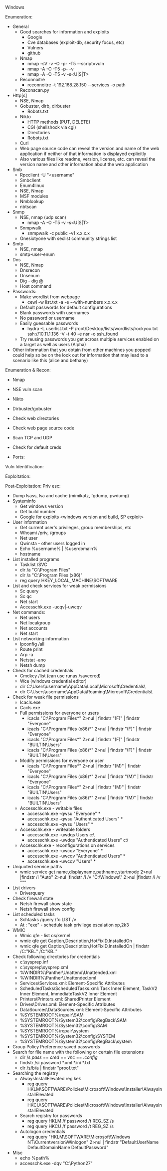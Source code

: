 Windows

Enumeration: 
* General
	* Good searches for information and exploits
		* Google
		* Cve databases (exploit-db, security focus, etc)
		* Vulners
		* github
	* Nmap
		* nmap -sV -v -O -p- -T5 --script=vuln <ip>
		* nmap -A -O -T5 -p- -v <ip>
		* nmap -A -O -T5 -v -s<U|S|T> <ip>
	* Reconnoitre
		* reconnoitre -t 192.168.28.150 --services -o path
	* Reconscan.py
* Http[s]
	* NSE, Nmap
	* Gobuster, dirb, dirbuster
		* Robots.txt
	* Nikto
		* HTTP methods (PUT, DELETE)
		* CGI (shellshock via cgi)
		* Directories
		* Robots.txt
	* Curl
	* Web page source code can reveal the version and name of the web application if neither of that information is displayed explicitly
	* Also various files like readme, version, license, etc. can reveal the version name and other information about the web application
* Smb
	* Rpcclient -U "<username" <IP Address>
	* Smbclient
	* Enum4linux
	* NSE, Nmap
	* MSF modules
	* Nmblookup
	* nbtscan
* Snmp
	* NSE, nmap (udp scan)
		* nmap -A -O -T5 -v -s<U|S|T> <ip>
	* Snmpwalk
		* snmpwalk -c public -v1 x.x.x.x
	* Onesixtyone with seclist community strings list
* Smtp
	* NSE, nmap
	* smtp-user-enum
* Dns
	* NSE, Nmap
	* Dnsrecon
	* Dnsenum
	* Dig - dig <domain>@<target ip>
	* Host command
* Passwords:
	* Make wordlist from webpage
		* cewl -w list.txt -a -e  --with-numbers x.x.x.x
	* Default passwords for default configurations
	* Blank passwords with usernames
	* No password or username
	* Easily guessable passwords
		* hydra -L userlist.txt -P /root/Desktop/lists/wordlists/rockyou.txt ssh://10.11.1.136 -V -t 40 -e nsr -o ssh_found
	* Try reusing passwords you get across multiple services enabled on a target as well as users (Alpha)
* Other information that you obtain from other machines you popped could help so be on the look out for information that may lead to a scenario like this (alice and bethany)

Enumeration & Recon:
* Nmap 
* NSE vuln scan
* Nikto
* Dirbuster/gobuster
* Check web directories
* Check web page source code
* Scan TCP and UDP
* Check for default creds

* Ports:

Vuln Identification:

Exploitation:
				
Post-Exploitation:
Priv esc:
* Dump lsass, lsa and cache (mimikatz, fgdump, pwdump)
* Systeminfo 
	* Get windows version
	* Get build number
	* Google for exploits <windows version and build, SP exploit>
* User information
	* Get current user's privileges, group memberships, etc
	* Whoami /priv, /groups
	* Net user <current username>
	* Qwinsta - other users logged in
	* Echo %username% | %userdomain%
	* hostname
* List installed programs
	* Tasklist /SVC
	* dir /a "C:\Program Files"
	* dir /a "C:\Program Files (x86)"
	* reg query HKEY_LOCAL_MACHINE\SOFTWARE
* List and check services for weak permissions
	* Sc query
	* Sc qc <service name>
	* Net start
	* Accesschk.exe -ucqv|-uwcqv <service name>
* Net commands:
	* Net users <user>
	* Net localgroup
	* Net accounts
	* Net start
* List networking information
	* Ipconfig /all
	* Route print
	* Arp -a
	* Netstat -ano
	* Netsh dump
* Check for cached credentials
	* Cmdkey /list (can use runas /savecred)
	* Wce (windows credential editor)
	* dir C:\Users\username\AppData\Local\Microsoft\Credentials\
	* dir C:\Users\username\AppData\Roaming\Microsoft\Credentials\
* Check for weak file permissions
	* Icacls.exe
	* Cacls.exe
	* Full permissions for everyone or users
		* icacls "C:\Program Files\*" 2>nul | findstr "(F)" | findstr "Everyone"
		* icacls "C:\Program Files (x86)\*" 2>nul | findstr "(F)" | findstr "Everyone"
		* icacls "C:\Program Files\*" 2>nul | findstr "(F)" | findstr "BUILTIN\Users"
		* icacls "C:\Program Files (x86)\*" 2>nul | findstr "(F)" | findstr "BUILTIN\Users"
	* Modify permissions for everyone or user
		* icacls "C:\Program Files\*" 2>nul | findstr "(M)" | findstr "Everyone"
		* icacls "C:\Program Files (x86)\*" 2>nul | findstr "(M)" | findstr "Everyone"
		* icacls "C:\Program Files\*" 2>nul | findstr "(M)" | findstr "BUILTIN\Users" 
		* icacls "C:\Program Files (x86)\*" 2>nul | findstr "(M)" | findstr "BUILTIN\Users"
	* Accesschk.exe - writable files
		* accesschk.exe -qwsu "Everyone" *
		* accesschk.exe -qwsu "Authenticated Users" *
		* accesschk.exe -qwsu "Users" *
	* Accesschk.exe - writeable folders
		* accesschk.exe -uwdqs Users c:\
		* accesschk.exe -uwdqs "Authenticated Users" c:\
	* Accesschk.exe - reconfigurations on services
		* accesschk.exe -uwcqv "Everyone" *
		* accesschk.exe -uwcqv "Authenticated Users" *
		* accesschk.exe -uwcqv "Users" *
* Unquoted service paths
	* wmic service get name,displayname,pathname,startmode 2>nul |findstr /i "Auto" 2>nul |findstr /i /v "C:\Windows\\" 2>nul |findstr /i /v """
* List drivers
	* Driverquery
* Check firewall state 
	* Netsh firewall show state
	* Netsh firewall show config
* List scheduled tasks
	* Schtasks /query /fo LIST /v
	* At <hour>:<min> "exe" - schedule task privilege escalation xp,2k3
* WMIC
	* Wmic qfe - list os/kernel
	* wmic qfe get Caption,Description,HotFixID,InstalledOn
	* wmic qfe get Caption,Description,HotFixID,InstalledOn | findstr /C:"KB.." /C:"KB.."
* Check following directories for credentials
	* c:\sysprep.inf
	* c:\sysprep\sysprep.xml
	* %WINDIR%\Panther\Unattend\Unattended.xml
	* %WINDIR%\Panther\Unattended.xml
	* Services\Services.xml: Element-Specific Attributes
	* ScheduledTasks\ScheduledTasks.xml: Task Inner Element, TaskV2 Inner Element, ImmediateTaskV2 Inner Element
	* Printers\Printers.xml: SharedPrinter Element
	* Drives\Drives.xml: Element-Specific Attributes
	* DataSources\DataSources.xml: Element-Specific Attributes
	* %SYSTEMROOT%\repair\SAM
	* %SYSTEMROOT%\System32\config\RegBack\SAM
	* %SYSTEMROOT%\System32\config\SAM
	* %SYSTEMROOT%\repair\system
	* %SYSTEMROOT%\System32\config\SYSTEM
	* %SYSTEMROOT%\System32\config\RegBack\system
* Group Policy Preference saved passwords
* Search for file name with the following or certain file extensions
	* dir /s *pass* == *cred* == *vnc* == *.config*
	* findstr /si password *.xml *.ini *.txt
	* dir /s/b/a | findstr "proof.txt"
* Searching the registry
	* AlwaysInstallElevated reg kek
		* reg query HKLM\SOFTWARE\Policies\Microsoft\Windows\Installer\AlwaysInstallElevated
		* reg query HKCU\SOFTWARE\Policies\Microsoft\Windows\Installer\AlwaysInstallElevated
	* Search registry for passwords
		* reg query HKLM /f password /t REG_SZ /s
		* reg query HKCU /f password /t REG_SZ /s
	* Autologon credentials
		* reg query "HKLM\SOFTWARE\Microsoft\Windows NT\Currentversion\Winlogon" 2>nul | findstr "DefaultUserName DefaultDomainName DefaultPassword"
* Misc
	*  echo %path%
	* accesschk.exe -dqv "C:\Python27"
